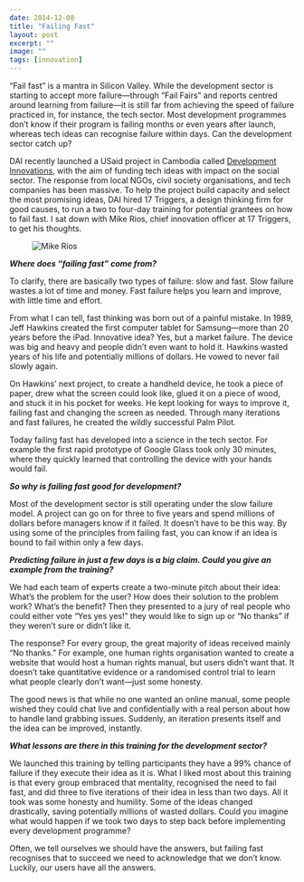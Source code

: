 ```yaml
---
date: 2014-12-08
title: "Failing Fast"
layout: post
excerpt: ""
image: ""
tags: [innovation]
---
```

<p>“Fail fast” is a mantra in Silicon Valley. While the development sector is starting to accept more failure—through “Fail Fairs” and reports centred around learning from failure—it is still far from achieving the speed of failure practiced in, for instance, the tech sector. Most development programmes don’t know if their program is failing months or even years after launch, whereas tech ideas can recognise failure within days. Can the development sector catch up?</p><p>DAI recently launched a USaid project in Cambodia called <a href="http://bit.ly/1pnDn8B">Development Innovations</a>, with the aim of funding tech ideas with impact on the social sector. The response from local NGOs, civil society organisations, and tech companies has been massive. To help the project build capacity and select the most promising ideas, DAI hired 17 Triggers, a design thinking firm for good causes, to run a two to four-day training for potential grantees on how to fail fast. I sat down with Mike Rios, chief innovation officer at 17 Triggers, to get his thoughts.</p><figure class="kg-card kg-image-card"><img src="https://pubs.ghost.io/uploads/pubs-story-7.jpg" class="kg-image" alt="Mike Rios" loading="lazy" title="Mike Rios"></figure><p><strong><em>Where does “failing fast” come from?</em></strong></p><p>To clarify, there are basically two types of failure: slow and fast. Slow failure wastes a lot of time and money. Fast failure helps you learn and improve, with little time and effort.</p><p>From what I can tell, fast thinking was born out of a painful mistake. In 1989, Jeff Hawkins created the first computer tablet for Samsung—more than 20 years before the iPad. Innovative idea? Yes, but a market failure. The device was big and heavy and people didn’t even want to hold it. Hawkins wasted years of his life and potentially millions of dollars. He vowed to never fail slowly again.</p><p>On Hawkins’ next project, to create a handheld device, he took a piece of paper, drew what the screen could look like, glued it on a piece of wood, and stuck it in his pocket for weeks. He kept looking for ways to improve it, failing fast and changing the screen as needed. Through many iterations and fast failures, he created the wildly successful Palm Pilot.</p><p>Today failing fast has developed into a science in the tech sector. For example the first rapid prototype of Google Glass took only 30 minutes, where they quickly learned that controlling the device with your hands would fail.</p><p><strong><em>So why is failing fast good for development?</em></strong></p><p>Most of the development sector is still operating under the slow failure model. A project can go on for three to five years and spend millions of dollars before managers know if it failed. It doesn’t have to be this way. By using some of the principles from failing fast, you can know if an idea is bound to fail within only a few days.</p><p><strong><em>Predicting failure in just a few days is a big claim. Could you give an example from the training?</em></strong></p><p>We had each team of experts create a two-minute pitch about their idea: What’s the problem for the user? How does their solution to the problem work? What’s the benefit? Then they presented to a jury of real people who could either vote “Yes yes yes!” they would like to sign up or “No thanks” if they weren’t sure or didn’t like it.</p><p>The response? For every group, the great majority of ideas received mainly “No thanks.” For example, one human rights organisation wanted to create a website that would host a human rights manual, but users didn’t want that. It doesn’t take quantitative evidence or a randomised control trial to learn what people clearly don’t want—just some honesty.</p><p>The good news is that while no one wanted an online manual, some people wished they could chat live and confidentially with a real person about how to handle land grabbing issues. Suddenly, an iteration presents itself and the idea can be improved, instantly.</p><p><strong><em>What lessons are there in this training for the development sector?</em></strong></p><p>We launched this training by telling participants they have a 99% chance of failure if they execute their idea as it is. What I liked most about this training is that every group embraced that mentality, recognised the need to fail fast, and did three to five iterations of their idea in less than two days. All it took was some honesty and humility. Some of the ideas changed drastically, saving potentially millions of wasted dollars. Could you imagine what would happen if we took two days to step back before implementing every development programme?</p><p>Often, we tell ourselves we should have the answers, but failing fast recognises that to succeed we need to acknowledge that we don’t know. Luckily, our users have all the answers.</p>
  